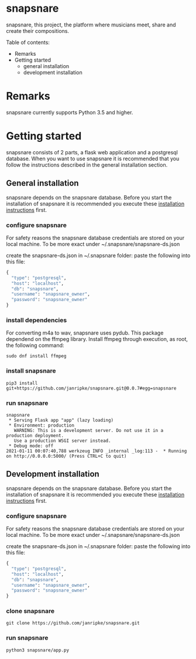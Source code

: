 snapsnare
=

snapsnare, this project, the platform where musicians meet, share and create their compositions.

Table of contents:

* Remarks
* Getting started
  * general installation
  * development installation

# Remarks
snapsnare currently supports Python 3.5 and higher.

# Getting started
snapsnare consists of 2 parts, a flask web application and a postgresql database.
When you want to use snapsnare it is recommended that you follow the instructions described in the general installation section.


## General installation
snapsnare depends on the snapsnare database. 
Before you start the installation of snapsnare it is recommended you execute these [installation instructions](https://github.com/janripke/snapsnare-db/blob/main/README.md) first.

### configure snapsnare
For safety reasons the snapsnare database credentials are stored on your local machine. 
To be more exact under ~/.snapsnare/snapsnare-ds.json

create the snapsnare-ds.json in ~/.snapsnare folder: paste the following into this file:
```python
{
  "type": "postgresql",
  "host": "localhost",
  "db": "snapsnare",
  "username": "snapsnare_owner",
  "password": "snapsnare_owner"
}
```

### install dependencies
For converting m4a to wav, snapsnare uses pydub. This package dependend on the ffmpeg library.
Install ffmpeg through execution, as root, the following command:
```shell
sudo dnf install ffmpeg 
```

### install snapsnare
```shell
pip3 install git+https://github.com/janripke/snapsnare.git@0.0.7#egg=snapsnare
```

### run snapsnare
```shell
snapsnare
 * Serving Flask app "app" (lazy loading)
 * Environment: production
   WARNING: This is a development server. Do not use it in a production deployment.
   Use a production WSGI server instead.
 * Debug mode: off
2021-01-11 00:07:40,788 werkzeug INFO _internal _log:113 -  * Running on http://0.0.0.0:5000/ (Press CTRL+C to quit)
```


## Development installation
snapsnare depends on the snapsnare database. 
Before you start the installation of snapsnare it is recommended you execute these [installation instructions](https://github.com/janripke/snapsnare-db/blob/main/README.md) first.

### configure snapsnare
For safety reasons the snapsnare database credentials are stored on your local machine. 
To be more exact under ~/.snapsnare/snapsnare-ds.json

create the snapsnare-ds.json in ~/.snapsnare folder: paste the following into this file:
```python
{
  "type": "postgresql",
  "host": "localhost",
  "db": "snapsnare",
  "username": "snapsnare_owner",
  "password": "snapsnare_owner"
}
```

### clone snapsnare
```
git clone https://github.com/janripke/snapsnare.git
```

### run snapsnare
```shell
python3 snapsnare/app.py
```



